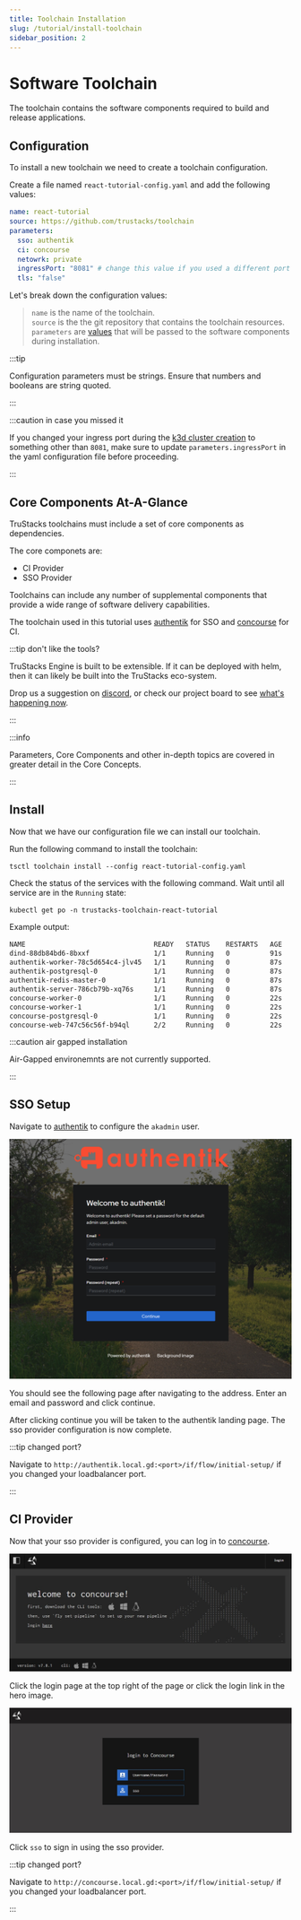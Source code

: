 ```yaml
---
title: Toolchain Installation
slug: /tutorial/install-toolchain
sidebar_position: 2
---
```


# Software Toolchain

The toolchain contains the software components required to build and release applications.

## Configuration

To install a new toolchain we need to create a toolchain configuration.

Create a file named `react-tutorial-config.yaml` and add the following values:

```yaml
name: react-tutorial
source: https://github.com/trustacks/toolchain
parameters:
  sso: authentik
  ci: concourse
  netowrk: private
  ingressPort: "8081" # change this value if you used a different port for your k3d loadbalaner
  tls: "false"
```

Let's break down the configuration values:

> `name` is the name of the toolchain.  
> `source` is the the git repository that contains the toolchain resources.  
> `parameters` are [values](https://github.com/TruStacks/catalog/blob/main/pkg/catalog/catalog.yaml) that will be passed to the software components during installation.

:::tip

Configuration parameters must be strings. Ensure that numbers and booleans are string quoted.

:::

:::caution in case you missed it

If you changed your ingress port during the [k3d cluster creation](http://localhost:3000/installation#cluster-creation) to something other than `8081`, make sure to update `parameters.ingressPort` in the yaml configuration file before proceeding.

:::

## <a id="core-components-aag"></a> Core Components At-A-Glance

TruStacks toolchains must include a set of core components as dependencies.

The core componets are:

- CI Provider
- SSO Provider

Toolchains can include any number of supplemental components that provide a wide range of software delivery capabilities.

The toolchain used in this tutorial uses [authentik](https://goauthentik.io/) for SSO and [concourse](https://concourse-ci.org/) for CI.

:::tip don't like the tools?

TruStacks Engine is built to be extensible. If it can be deployed with helm, then it can likely be built into the TruStacks eco-system.

Drop us a suggestion on [discord](https://discord.gg/tgpWURqY), or check our project board to see [what's happening now](https://trello.com/b/IwJMgZiO/trustacks-oss).

:::

:::info

Parameters, Core Components and other in-depth topics are covered in greater detail in the Core Concepts.

:::


## Install

Now that we have our configuration file we can install our toolchain.

Run the following command to install the toolchain:

    tsctl toolchain install --config react-tutorial-config.yaml

Check the status of the services with the following command. Wait until all service are in the `Running` state:

    kubectl get po -n trustacks-toolchain-react-tutorial  

Example output:

    NAME                                READY   STATUS    RESTARTS   AGE
    dind-88db84bd6-8bxxf                1/1     Running   0          91s
    authentik-worker-78c5d654c4-jlv45   1/1     Running   0          87s
    authentik-postgresql-0              1/1     Running   0          87s
    authentik-redis-master-0            1/1     Running   0          87s
    authentik-server-786cb79b-xq76s     1/1     Running   0          87s
    concourse-worker-0                  1/1     Running   0          22s
    concourse-worker-1                  1/1     Running   0          22s
    concourse-postgresql-0              1/1     Running   0          22s
    concourse-web-747c56c56f-b94ql      2/2     Running   0          22s

:::caution air gapped installation

Air-Gapped environemnts are not currently supported.

:::

## SSO Setup

Navigate to [authentik](http://authentik.local.gd:8081/if/flow/initial-setup/) to configure the `akadmin` user.

<img src="/img/authentik-initial-setup.jpg" />

You should see the following page after navigating to the address. Enter an email and password and click continue.

After clicking continue you will be taken to the authentik landing page. The sso provider configuration is now complete.

:::tip changed port?

Navigate to `http://authentik.local.gd:<port>/if/flow/initial-setup/` if you changed your loadbalancer port.

:::

## CI Provider

Now that your sso provider is configured, you can log in to [concourse](http://concourse.local.gd:8081).

<img src="/img/concourse-login.jpg" />

Click the login page at the top right of the page or click the login link in the hero image.

<img src="/img/concourse-sso.jpg" />

Click `sso` to sign in using the sso provider.

:::tip changed port?

Navigate to `http://concourse.local.gd:<port>/if/flow/initial-setup/` if you changed your loadbalancer port.

:::
